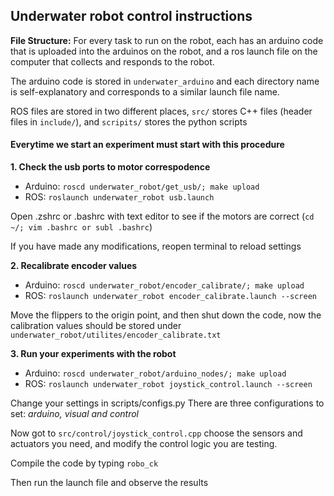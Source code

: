
## Underwater robot control instructions

**File Structure:** For every task to run on the robot, each has an arduino code that is uploaded into the arduinos on the robot, and a ros launch file on the computer that collects and responds to the robot. 

The arduino code is stored in `underwater_arduino` and each directory name is self-explanatory and corresponds to a similar launch file name.

ROS files are stored in two different places, `src/` stores C++ files (header files in `include/`), and `scripits/` stores the python scripts

#### Everytime we start an experiment must start with this procedure


**1. Check the usb ports to motor correspodence**

- Arduino: `roscd underwater_robot/get_usb/; make upload`
- ROS: `roslaunch underwater_robot usb.launch`

Open .zshrc or .bashrc with text editor to see if the motors are correct
(`cd ~/; vim .bashrc or subl .bashrc`)

If you have made any modifications, reopen terminal to reload settings

**2. Recalibrate encoder values**

- Arduino: `roscd underwater_robot/encoder_calibrate/; make upload`
- ROS: `roslaunch underwater_robot encoder_calibrate.launch --screen`
   
Move the flippers to the origin point, and then shut down the code, now the calibration values should be stored under `underwater_robot/utilites/encoder_calibrate.txt`

**3. Run your experiments with the robot**

- Arduino: `roscd underwater_robot/arduino_nodes/; make upload`
- ROS: `roslaunch underwater_robot joystick_control.launch --screen`

Change your settings in scripts/configs.py
There are three configurations to set: *arduino, visual and control*

Now got to `src/control/joystick_control.cpp`
choose the sensors and actuators you need, and modify the control logic you are testing.

Compile the code by typing  `robo_ck`

Then run the launch file and observe the results

